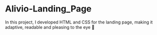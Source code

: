 # Alivio-Landing_Page
In this project, I developed HTML and CSS for the landing page, making it adaptive, readable and pleasing to the eye 👀
